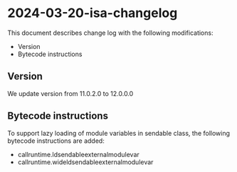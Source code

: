 # 2024-03-20-isa-changelog

This document describes change log with the following modifications:

* Version
* Bytecode instructions

## Version
We update version from 11.0.2.0 to  12.0.0.0

## Bytecode instructions
To support lazy loading of module variables in sendable class, the following bytecode instructions are added:

- callruntime.ldsendableexternalmodulevar
- callruntime.wideldsendableexternalmodulevar
